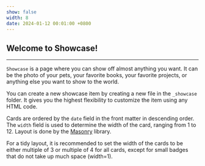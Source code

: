 ```yaml
---
show: false
width: 8
date: 2024-01-12 00:01:00 +0800
---
```


<div class="p-4">
    <h2>Welcome to Showcase!</h2>
    <hr />
    <p>
        <code>Showcase</code> is a page where you can show off almost anything you want. It can be the photo of your pets, your favorite books, your favorite projects, or anything else you want to show to the world.
    </p>
    <p>
        You can create a new showcase item by creating a new file in the <code>_showcase</code> folder. It gives you the highest flexibility to customize the item using any HTML code.
    </p>
    <p>
        Cards are ordered by the <code>date</code> field in the front matter in descending order. The <code>width</code> field is used to determine the width of the card, ranging from 1 to 12.
        Layout is done by the <a href="https://masonry.desandro.com/" target="_blank">Masonry</a> library.
    </p>
    <p>
        For a tidy layout, it is recommended to set the width of the cards to be either multiple of 3 or multiple of 4 for all cards, except for small badges that do not take up much space (width=1).
    </p>
</div>